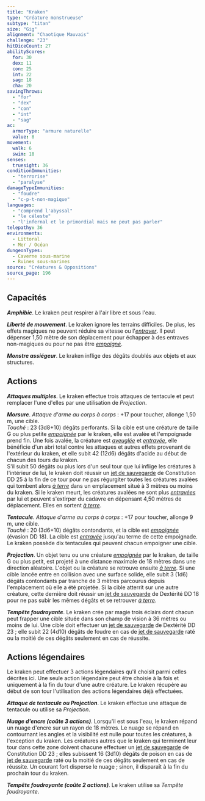 ```yaml
---
title: "Kraken"
type: "Créature monstrueuse"
subtype: "titan"
size: "Gig"
alignment: "Chaotique Mauvais"
challenge: "23"
hitDiceCount: 27
abilityScores:
  for: 30
  dex: 11
  con: 25
  int: 22
  sag: 18
  cha: 20
savingThrows:
  - "for"
  - "dex"
  - "con"
  - "int"
  - "sag"
ac:
  armorType: "armure naturelle"
  value: 8
movement:
  walk: 6
  swim: 18
senses:
  truesight: 36
conditionImmunities:
  - "terrorise"
  - "paralyse"
damageTypeImmunities:
  - "foudre"
  - "c-p-t-non-magique"
languages:
  - "comprend l'abyssal"
  - "le céleste"
  - "l'infernal et le primordial mais ne peut pas parler"
telepathy: 36
environments:
  - Littoral
  - Mer / Océan
dungeonTypes:
  - Caverne sous-marine
  - Ruines sous-marines
source: "Créatures & Oppositions"
source_page: 196
---
```

## Capacités
_**Amphibie**_. Le kraken peut respirer à l'air libre et sous l'eau.

_**Liberté de mouvement**_. Le kraken ignore les terrains difficiles. De plus, les effets magiques ne peuvent réduire sa vitesse ou l'[_entraver_](/gerer-la-sante-du-personnage/#entrave). Il peut dépenser 1,50 mètre de son déplacement pour échapper à des entraves non-magiques ou pour ne pas être [_empoigné_](/gerer-la-sante-du-personnage/#empoigne).

_**Monstre assiégeur**_. Le kraken inflige des dégâts doublés aux objets et aux structures.

## Actions
_**Attaques multiples**_. Le kraken effectue trois attaques de tentacule et peut remplacer l'une d'elles par une utilisation de _Projection_.

_**Morsure**_. _Attaque d'arme au corps à corps_ : +17 pour toucher, allonge 1,50 m, une cible.  
_Touché_ : 23 (3d8+10) dégâts perforants. Si la cible est une créature de taille G ou plus petite [_empoignée_](/gerer-la-sante-du-personnage/#empoigne) par le kraken, elle est avalée et l'empoignade prend fin. Une fois avalée, la créature est [_aveuglée_](/gerer-la-sante-du-personnage/#aveugle) et [_entravée_](/gerer-la-sante-du-personnage/#entrave), elle bénéficie d'un abri total contre les attaques et autres effets provenant de l'extérieur du kraken, et elle subit 42 (12d6) dégâts d'acide au début de chacun des tours du kraken.  
S'il subit 50 dégâts ou plus lors d'un seul tour que lui inflige les créatures à l'intérieur de lui, le kraken doit réussir un [jet de sauvegarde](/utiliser-les-caracteristiques/#jets-de-sauvegarde) de Constitution DD 25 à la fin de ce tour pour ne pas régurgiter toutes les créatures avalées qui tombent alors [_à terre_](/gerer-la-sante-du-personnage/#a-terre) dans un emplacement situé à 3 mètres ou moins du kraken. Si le kraken meurt, les créatures avalées ne sont plus [_entravées_](/gerer-la-sante-du-personnage/#entrave) par lui et peuvent s'extirper du cadavre en dépensant 4,50 mètres de déplacement. Elles en sortent [_à terre_](/gerer-la-sante-du-personnage/#a-terre).

_**Tentacule**_. _Attaque d'arme au corps à corps_ : +17 pour toucher, allonge 9 m, une cible.  
_Touché_ : 20 (3d6+10) dégâts contondants, et la cible est [_empoignée_](/gerer-la-sante-du-personnage/#empoigne) (évasion DD 18). La cible est [_entravée_](/gerer-la-sante-du-personnage/#entrave) jusqu'au terme de cette empoignade. Le kraken possède dix tentacules qui peuvent chacun empoigner une cible.

_**Projection**_. Un objet tenu ou une créature [_empoignée_](/gerer-la-sante-du-personnage/#empoigne) par le kraken, de taille G ou plus petit, est projeté à une distance maximale de 18 mètres dans une direction aléatoire. L'objet ou la créature se retrouve ensuite [_à terre_](/gerer-la-sante-du-personnage/#a-terre). Si une cible lancée entre en collision avec une surface solide, elle subit 3 (1d6) dégâts contondants par tranche de 3 mètres parcourus depuis l'emplacement où elle a été projetée. Si la cible atterrit sur une autre créature, cette dernière doit réussir un [jet de sauvegarde](/utiliser-les-caracteristiques/#jets-de-sauvegarde) de Dextérité DD 18 pour ne pas subir les mêmes dégâts et se retrouver [_à terre_](/gerer-la-sante-du-personnage/#a-terre).

_**Tempête foudroyante**_. Le kraken crée par magie trois éclairs dont chacun peut frapper une cible située dans son champ de vision à 36 mètres ou moins de lui. Une cible doit effectuer un [jet de sauvegarde](/utiliser-les-caracteristiques/#jets-de-sauvegarde) de Dextérité DD 23 ; elle subit 22 (4d10) dégâts de foudre en cas de [jet de sauvegarde](/utiliser-les-caracteristiques/#jets-de-sauvegarde) raté ou la moitié de ces dégâts seulement en cas de réussite.

## Actions légendaires
Le kraken peut effectuer 3 actions légendaires qu'il choisit parmi celles décrites ici. Une seule action légendaire peut être choisie à la fois et uniquement à la fin du tour d'une autre créature. Le kraken récupère au début de son tour l'utilisation des actions légendaires déjà effectuées.

_**Attaque de tentacule ou Projection**_. Le kraken effectue une attaque de tentacule ou utilise sa _Projection_.

_**Nuage d'encre (coûte 3 actions)**_. Lorsqu'il est sous l'eau, le kraken répand un nuage d'encre sur un rayon de 18 mètres. Le nuage se répand en contournant les angles et la visibilité est nulle pour toutes les créatures, à l'exception du kraken. Les créatures autres que le kraken qui terminent leur tour dans cette zone doivent chacune effectuer un [jet de sauvegarde](/utiliser-les-caracteristiques/#jets-de-sauvegarde) de Constitution DD 23 ; elles subissent 16 (3d10) dégâts de poison en cas de [jet de sauvegarde](/utiliser-les-caracteristiques/#jets-de-sauvegarde) raté ou la moitié de ces dégâts seulement en cas de réussite. Un courant fort disperse le nuage ; sinon, il disparaît à la fin du prochain tour du kraken.

_**Tempête foudroyante (coûte 2 actions)**_. Le kraken utilise sa _Tempête foudroyante_.
